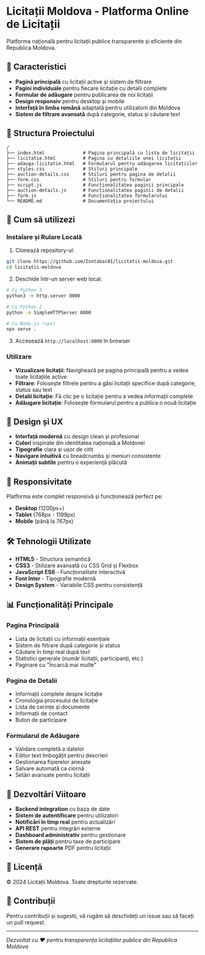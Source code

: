 # Licitații Moldova - Platforma Online de Licitații

Platforma națională pentru licitații publice transparente și eficiente din Republica Moldova.

## 🌟 Caracteristici

- **Pagină principală** cu licitații active și sistem de filtrare
- **Pagini individuale** pentru fiecare licitație cu detalii complete
- **Formular de adăugare** pentru publicarea de noi licitații
- **Design responsiv** pentru desktop și mobile
- **Interfață în limba română** adaptată pentru utilizatorii din Moldova
- **Sistem de filtrare avansată** după categorie, status și căutare text

## 📁 Structura Proiectului

```
/
├── index.html              # Pagina principală cu lista de licitații
├── licitatie.html          # Pagina cu detaliile unei licitații
├── adauga-licitatie.html   # Formularul pentru adăugarea licitațiilor
├── styles.css              # Stiluri principale
├── auction-details.css     # Stiluri pentru pagina de detalii
├── form.css                # Stiluri pentru formular
├── script.js               # Funcționalitatea paginii principale
├── auction-details.js      # Funcționalitatea paginii de detalii
├── form.js                 # Funcționalitatea formularului
└── README.md               # Documentația proiectului
```

## 🚀 Cum să utilizezi

### Instalare și Rulare Locală

1. Clonează repository-ul:
```bash
git clone https://github.com/Iontabac01/licitatii-moldova.git
cd licitatii-moldova
```

2. Deschide într-un server web local:
```bash
# Cu Python 3
python3 -m http.server 8000

# Cu Python 2
python -m SimpleHTTPServer 8000

# Cu Node.js (npx)
npx serve .
```

3. Accesează `http://localhost:8000` în browser

### Utilizare

- **Vizualizare licitații**: Navighează pe pagina principală pentru a vedea toate licitațiile active
- **Filtrare**: Folosește filtrele pentru a găsi licitații specifice după categorie, status sau text
- **Detalii licitație**: Fă clic pe o licitație pentru a vedea informații complete
- **Adăugare licitație**: Folosește formularul pentru a publica o nouă licitație

## 🎨 Design și UX

- **Interfață modernă** cu design clean și profesional
- **Culori** inspirate din identitatea națională a Moldovei
- **Tipografie** clara și ușor de citit
- **Navigare intuitivă** cu breadcrumbs și meniuri consistente
- **Animații subtile** pentru o experiență plăcută

## 📱 Responsivitate

Platforma este complet responsivă și funcționează perfect pe:
- **Desktop** (1200px+)
- **Tablet** (768px - 1199px)
- **Mobile** (până la 767px)

## 🛠️ Tehnologii Utilizate

- **HTML5** - Structura semantică
- **CSS3** - Stilizare avansată cu CSS Grid și Flexbox
- **JavaScript ES6** - Funcționalitate interactivă
- **Font Inter** - Tipografie modernă
- **Design System** - Variabile CSS pentru consistență

## 📊 Funcționalități Principale

### Pagina Principală
- Lista de licitații cu informații esențiale
- Sistem de filtrare după categorie și status
- Căutare în timp real după text
- Statistici generale (număr licitații, participanți, etc.)
- Paginare cu "Încarcă mai multe"

### Pagina de Detalii
- Informații complete despre licitație
- Cronologia procesului de licitație
- Lista de cerințe și documente
- Informații de contact
- Buton de participare

### Formularul de Adăugare
- Validare completă a datelor
- Editor text îmbogățit pentru descrieri
- Gestionarea fișierelor anexate
- Salvare automată ca ciornă
- Setări avansate pentru licitații

## 🔮 Dezvoltări Viitoare

- **Backend integration** cu baza de date
- **Sistem de autentificare** pentru utilizatori
- **Notificări în timp real** pentru actualizări
- **API REST** pentru integrări externe
- **Dashboard administrativ** pentru gestionare
- **Sistem de plăți** pentru taxe de participare
- **Generare rapoarte** PDF pentru licitații

## 📝 Licență

© 2024 Licitații Moldova. Toate drepturile rezervate.

## 🤝 Contribuții

Pentru contribuții și sugestii, vă rugăm să deschideți un issue sau să faceți un pull request.

---

*Dezvoltat cu ❤️ pentru transparența licitațiilor publice din Republica Moldova*
